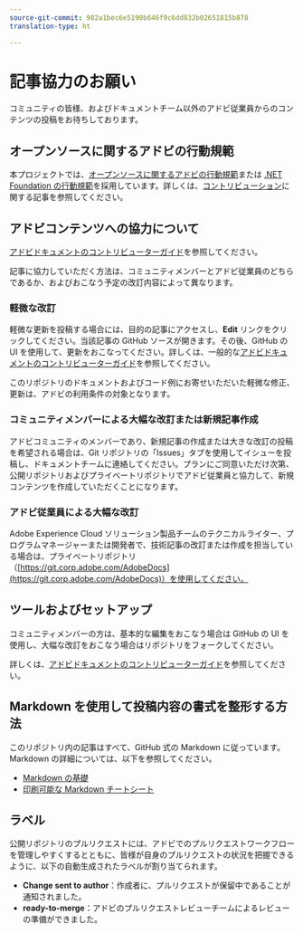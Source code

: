 ```yaml
---
source-git-commit: 982a1bec6e5190b646f9c6dd832b02651815b878
translation-type: ht

---
```

# 記事協力のお願い

コミュニティの皆様、およびドキュメントチーム以外のアドビ従業員からのコンテンツの投稿をお待ちしております。

## オープンソースに関するアドビの行動規範

本プロジェクトでは、[オープンソースに関するアドビの行動規範](code-of-conduct.md)または [.NET Foundation の行動規範](https://dotnetfoundation.org/code-of-conduct)を採用しています。詳しくは、[コントリビューション](contributing.md)に関する記事を参照してください。

## アドビコンテンツへの協力について

[アドビドキュメントのコントリビューターガイド](https://docs.adobe.com/content/help/en/contributor/contributor-guide/introduction.html)を参照してください。

記事に協力していただく方法は、コミュニティメンバーとアドビ従業員のどちらであるか、およびおこなう予定の改訂内容によって異なります。

### 軽微な改訂

軽微な更新を投稿する場合には、目的の記事にアクセスし、**Edit** リンクをクリックしてください。当該記事の GitHub ソースが開きます。その後、GitHub の UI を使用して、更新をおこなってください。詳しくは、一般的な[アドビドキュメントのコントリビューターガイド](https://docs.adobe.com/content/help/en/contributor/contributor-guide/introduction.html)を参照してください。

このリポジトリのドキュメントおよびコード例にお寄せいただいた軽微な修正、更新は、アドビの利用条件の対象となります。

### コミュニティメンバーによる大幅な改訂または新規記事作成

アドビコミュニティのメンバーであり、新規記事の作成または大きな改訂の投稿を希望される場合は、Git リポジトリの「Issues」タブを使用してイシューを投稿し、ドキュメントチームに連絡してください。プランにご同意いただけ次第、公開リポジトリおよびプライベートリポジトリでアドビ従業員と協力して、新規コンテンツを作成していただくことになります。

<!--
If you submit a pull request with significant changes to documentation and code examples, you'll see a message in the pull request asking you to submit an online contribution license agreement (CLA). We need you to complete the online form before we can review your pull request.
-->

### アドビ従業員による大幅な改訂

Adobe Experience Cloud ソリューション製品チームのテクニカルライター、プログラムマネージャーまたは開発者で、技術記事の改訂または作成を担当している場合は、プライベートリポジトリ（[https://git.corp.adobe.com/AdobeDocs](https://git.corp.adobe.com/AdobeDocs)）を使用してください。<!--Employees from other parts of the Adobe world should use the public repo for minor updates.-->

## ツールおよびセットアップ

コミュニティメンバーの方は、基本的な編集をおこなう場合は GitHub の UI を使用し、大幅な改訂をおこなう場合はリポジトリをフォークしてください。

詳しくは、[アドビドキュメントのコントリビューターガイド](https://docs.adobe.com/content/help/en/contributor/contributor-guide/introduction.html)を参照してください。

## Markdown を使用して投稿内容の書式を整形する方法

このリポジトリ内の記事はすべて、GitHub 式の Markdown に従っています。Markdown の詳細については、以下を参照してください。

* [Markdown の基礎](https://help.github.com/articles/markdown-basics/)
* [印刷可能な Markdown チートシート](https://guides.github.com/pdfs/markdown-cheatsheet-online.pdf)

## ラベル

公開リポジトリのプルリクエストには、アドビでのプルリクエストワークフローを管理しやすくするとともに、皆様が自身のプルリクエストの状況を把握できるように、以下の自動生成されたラベルが割り当てられます。

* **Change sent to author**：作成者に、プルリクエストが保留中であることが通知されました。
* **ready-to-merge**：アドビのプルリクエストレビューチームによるレビューの準備ができました。


